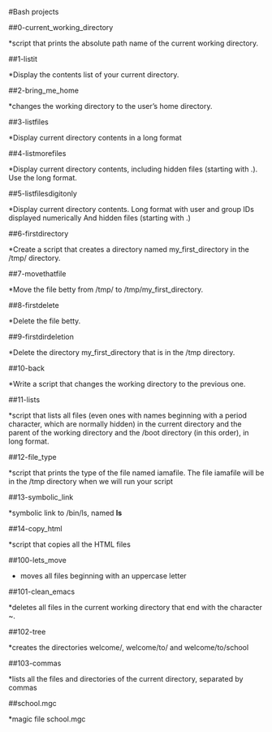 #Bash projects

##0-current_working_directory

*script that prints the absolute path name of the current working directory.

##1-listit

*Display the contents list of your current directory.

##2-bring_me_home

*changes the working directory to the user’s home directory.

##3-listfiles

*Display current directory contents in a long format

##4-listmorefiles

*Display current directory contents, including hidden files (starting with .). Use the long format.

##5-listfilesdigitonly

*Display current directory contents.
Long format
with user and group IDs displayed numerically
And hidden files (starting with .)

##6-firstdirectory

*Create a script that creates a directory named my_first_directory in the /tmp/ directory.

##7-movethatfile

*Move the file betty from /tmp/ to /tmp/my_first_directory.

##8-firstdelete

*Delete the file betty.

##9-firstdirdeletion

*Delete the directory my_first_directory that is in the /tmp directory.

##10-back

*Write a script that changes the working directory to the previous one.

##11-lists

*script that lists all files (even ones with names beginning with a period character, which are normally hidden) in the current directory and the parent of the working directory and the /boot directory (in this order), in long format.

##12-file_type

*script that prints the type of the file named iamafile. The file iamafile will be in the /tmp directory when we will run your script

##13-symbolic_link

*symbolic link to /bin/ls, named __ls__

##14-copy_html

*script that copies all the HTML files

##100-lets_move

* moves all files beginning with an uppercase letter

##101-clean_emacs

*deletes all files in the current working directory that end with the character ~.

##102-tree

*creates the directories welcome/, welcome/to/ and welcome/to/school

##103-commas

*lists all the files and directories of the current directory, separated by commas

##school.mgc

*magic file school.mgc







